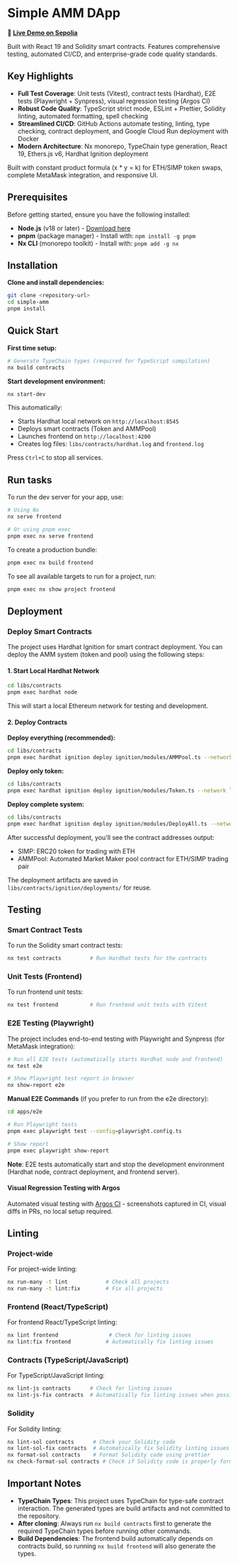 # Simple AMM DApp

**🚀 [Live Demo on Sepolia](https://simple-amm-995181507457.us-central1.run.app/)**

Built with React 19 and Solidity smart contracts. Features comprehensive testing, automated CI/CD, and enterprise-grade code quality standards.

## Key Highlights

- **Full Test Coverage**: Unit tests (Vitest), contract tests (Hardhat), E2E tests (Playwright + Synpress), visual regression testing (Argos CI)
- **Robust Code Quality**: TypeScript strict mode, ESLint + Prettier, Solidity linting, automated formatting, spell checking
- **Streamlined CI/CD**: GitHub Actions automate testing, linting, type checking, contract deployment, and Google Cloud Run deployment with Docker
- **Modern Architecture**: Nx monorepo, TypeChain type generation, React 19, Ethers.js v6, Hardhat Ignition deployment

Built with constant product formula (x * y = k) for ETH/SIMP token swaps, complete MetaMask integration, and responsive UI.

## Prerequisites

Before getting started, ensure you have the following installed:

- **Node.js** (v18 or later) - [Download here](https://nodejs.org/)
- **pnpm** (package manager) - Install with: `npm install -g pnpm`
- **Nx CLI** (monorepo toolkit) - Install with: `pnpm add -g nx`

## Installation

**Clone and install dependencies:**
```sh
git clone <repository-url>
cd simple-amm
pnpm install
```

## Quick Start

**First time setup:**
```sh
# Generate TypeChain types (required for TypeScript compilation)
nx build contracts
```

**Start development environment:**
```sh
nx start-dev
```

This automatically:
- Starts Hardhat local network on `http://localhost:8545`
- Deploys smart contracts (Token and AMMPool)
- Launches frontend on `http://localhost:4200`
- Creates log files: `libs/contracts/hardhat.log` and `frontend.log`

Press `Ctrl+C` to stop all services.

## Run tasks

To run the dev server for your app, use:

```sh
# Using Nx
nx serve frontend

# Or using pnpm exec
pnpm exec nx serve frontend
```

To create a production bundle:

```sh
pnpm exec nx build frontend
```

To see all available targets to run for a project, run:

```sh
pnpm exec nx show project frontend
```

## Deployment

### Deploy Smart Contracts

The project uses Hardhat Ignition for smart contract deployment. You can deploy the AMM system (token and pool) using the following steps:

#### 1. Start Local Hardhat Network

```sh
cd libs/contracts
pnpm exec hardhat node
```

This will start a local Ethereum network for testing and development.

#### 2. Deploy Contracts

**Deploy everything (recommended):**

```sh
cd libs/contracts
pnpm exec hardhat ignition deploy ignition/modules/AMMPool.ts --network localhost
```

**Deploy only token:**

```sh
cd libs/contracts
pnpm exec hardhat ignition deploy ignition/modules/Token.ts --network localhost
```

**Deploy complete system:**

```sh
cd libs/contracts
pnpm exec hardhat ignition deploy ignition/modules/DeployAll.ts --network localhost
```

After successful deployment, you'll see the contract addresses output:

- SIMP: ERC20 token for trading with ETH
- AMMPool: Automated Market Maker pool contract for ETH/SIMP trading pair

The deployment artifacts are saved in `libs/contracts/ignition/deployments/` for reuse.

## Testing

### Smart Contract Tests

To run the Solidity smart contract tests:

```sh
nx test contracts         # Run Hardhat tests for the contracts
```

### Unit Tests (Frontend)

To run frontend unit tests:

```sh
nx test frontend          # Run frontend unit tests with Vitest
```

### E2E Testing (Playwright)

The project includes end-to-end testing with Playwright and Synpress (for MetaMask integration):

```sh
# Run all E2E tests (automatically starts Hardhat node and frontend)
nx test e2e

# Show Playwright test report in browser
nx show-report e2e
```

**Manual E2E Commands** (if you prefer to run from the e2e directory):

```sh
cd apps/e2e

# Run Playwright tests
pnpm exec playwright test --config=playwright.config.ts

# Show report
pnpm exec playwright show-report
```

**Note**: E2E tests automatically start and stop the development environment (Hardhat node, contract deployment, and frontend server).

#### Visual Regression Testing with Argos

Automated visual testing with [Argos CI](https://argos-ci.com/) - screenshots captured in CI, visual diffs in PRs, no local setup required.

## Linting

### Project-wide

For project-wide linting:

```sh
nx run-many -t lint            # Check all projects
nx run-many -t lint:fix        # Fix all projects
```

### Frontend (React/TypeScript)

For frontend React/TypeScript linting:

```sh
nx lint frontend                # Check for linting issues
nx lint:fix frontend           # Automatically fix linting issues
```

### Contracts (TypeScript/JavaScript)

For TypeScript/JavaScript linting:

```sh
nx lint-js contracts      # Check for linting issues
nx lint-js-fix contracts  # Automatically fix linting issues when possible
```

### Solidity

For Solidity linting:

```sh
nx lint-sol contracts      # Check your Solidity code
nx lint-sol-fix contracts  # Automatically fix Solidity linting issues
nx format-sol contracts    # Format Solidity code using prettier
nx check-format-sol contracts # Check if Solidity code is properly formatted without making changes
```

## Important Notes

- **TypeChain Types**: This project uses TypeChain for type-safe contract interaction. The generated types are build artifacts and not committed to the repository.
- **After cloning**: Always run `nx build contracts` first to generate the required TypeChain types before running other commands.
- **Build Dependencies**: The frontend build automatically depends on contracts build, so running `nx build frontend` will also generate the types.
